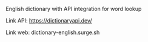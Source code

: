English dictionary with API integration for word lookup

Link API: https://dictionaryapi.dev/

Link web: dictionary-english.surge.sh

